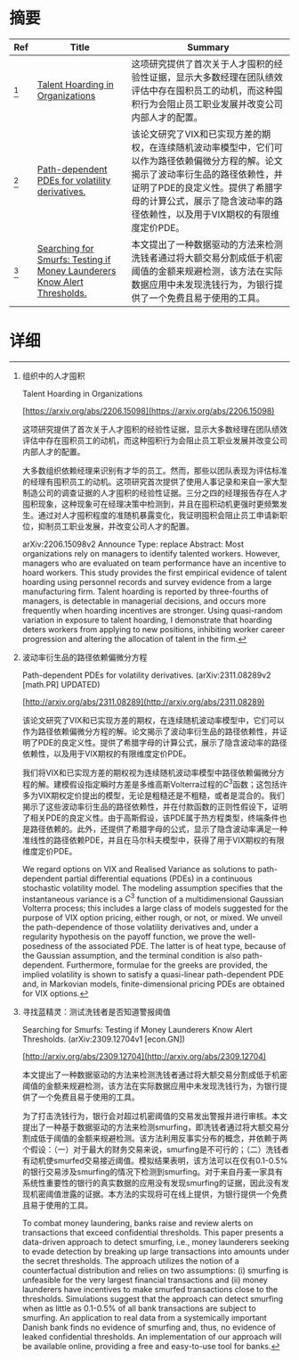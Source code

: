 # 摘要

| Ref | Title | Summary |
| --- | --- | --- |
| [^1] | [Talent Hoarding in Organizations](https://arxiv.org/abs/2206.15098) | 这项研究提供了首次关于人才囤积的经验性证据，显示大多数经理在团队绩效评估中存在囤积员工的动机，而这种囤积行为会阻止员工职业发展并改变公司内部人才的配置。 |
| [^2] | [Path-dependent PDEs for volatility derivatives.](http://arxiv.org/abs/2311.08289) | 该论文研究了VIX和已实现方差的期权，在连续随机波动率模型中，它们可以作为路径依赖偏微分方程的解。论文揭示了波动率衍生品的路径依赖性，并证明了PDE的良定义性。提供了希腊字母的计算公式，展示了隐含波动率的路径依赖性，以及用于VIX期权的有限维度定价PDE。 |
| [^3] | [Searching for Smurfs: Testing if Money Launderers Know Alert Thresholds.](http://arxiv.org/abs/2309.12704) | 本文提出了一种数据驱动的方法来检测洗钱者通过将大额交易分割成低于机密阈值的金额来规避检测，该方法在实际数据应用中未发现洗钱行为，为银行提供了一个免费且易于使用的工具。 |

# 详细

[^1]: 组织中的人才囤积

    Talent Hoarding in Organizations

    [https://arxiv.org/abs/2206.15098](https://arxiv.org/abs/2206.15098)

    这项研究提供了首次关于人才囤积的经验性证据，显示大多数经理在团队绩效评估中存在囤积员工的动机，而这种囤积行为会阻止员工职业发展并改变公司内部人才的配置。

    

    大多数组织依赖经理来识别有才华的员工。然而，那些以团队表现为评估标准的经理有囤积员工的动机。这项研究首次提供了使用人事记录和来自一家大型制造公司的调查证据的人才囤积的经验性证据。三分之四的经理报告存在人才囤积现象，这种现象可在经理决策中检测到，并且在囤积动机更强时更频繁发生。通过对人才囤积程度的准随机暴露变化，我证明囤积会阻止员工申请新职位，抑制员工职业发展，并改变公司人才的配置。

    arXiv:2206.15098v2 Announce Type: replace  Abstract: Most organizations rely on managers to identify talented workers. However, managers who are evaluated on team performance have an incentive to hoard workers. This study provides the first empirical evidence of talent hoarding using personnel records and survey evidence from a large manufacturing firm. Talent hoarding is reported by three-fourths of managers, is detectable in managerial decisions, and occurs more frequently when hoarding incentives are stronger. Using quasi-random variation in exposure to talent hoarding, I demonstrate that hoarding deters workers from applying to new positions, inhibiting worker career progression and altering the allocation of talent in the firm.
    
[^2]: 波动率衍生品的路径依赖偏微分方程

    Path-dependent PDEs for volatility derivatives. (arXiv:2311.08289v2 [math.PR] UPDATED)

    [http://arxiv.org/abs/2311.08289](http://arxiv.org/abs/2311.08289)

    该论文研究了VIX和已实现方差的期权，在连续随机波动率模型中，它们可以作为路径依赖偏微分方程的解。论文揭示了波动率衍生品的路径依赖性，并证明了PDE的良定义性。提供了希腊字母的计算公式，展示了隐含波动率的路径依赖性，以及用于VIX期权的有限维度定价PDE。

    

    我们将VIX和已实现方差的期权视为连续随机波动率模型中路径依赖偏微分方程的解。建模假设指定瞬时方差是多维高斯Volterra过程的$C^3$函数；这包括许多为VIX期权定价提出的模型，无论是粗糙还是不粗糙，或者是混合的。我们揭示了这些波动率衍生品的路径依赖性，并在付款函数的正则性假设下，证明了相关PDE的良定义性。由于高斯假设，该PDE属于热方程类型，终端条件也是路径依赖的。此外，还提供了希腊字母的公式，显示了隐含波动率满足一种准线性的路径依赖PDE，并且在马尔科夫模型中，获得了用于VIX期权的有限维度定价PDE。

    We regard options on VIX and Realised Variance as solutions to path-dependent partial differential equations (PDEs) in a continuous stochastic volatility model. The modeling assumption specifies that the instantaneous variance is a $C^3$ function of a multidimensional Gaussian Volterra process; this includes a large class of models suggested for the purpose of VIX option pricing, either rough, or not, or mixed. We unveil the path-dependence of those volatility derivatives and, under a regularity hypothesis on the payoff function, we prove the well-posedness of the associated PDE. The latter is of heat type, because of the Gaussian assumption, and the terminal condition is also path-dependent. Furthermore, formulae for the greeks are provided, the implied volatility is shown to satisfy a quasi-linear path-dependent PDE and, in Markovian models, finite-dimensional pricing PDEs are obtained for VIX options.
    
[^3]: 寻找蓝精灵：测试洗钱者是否知道警报阈值

    Searching for Smurfs: Testing if Money Launderers Know Alert Thresholds. (arXiv:2309.12704v1 [econ.GN])

    [http://arxiv.org/abs/2309.12704](http://arxiv.org/abs/2309.12704)

    本文提出了一种数据驱动的方法来检测洗钱者通过将大额交易分割成低于机密阈值的金额来规避检测，该方法在实际数据应用中未发现洗钱行为，为银行提供了一个免费且易于使用的工具。

    

    为了打击洗钱行为，银行会对超过机密阈值的交易发出警报并进行审核。本文提出了一种基于数据驱动的方法来检测smurfing，即洗钱者通过将大额交易分割成低于阈值的金额来规避检测。该方法利用反事实分布的概念，并依赖于两个假设：（一）对于最大的财务交易来说，smurfing是不可行的；（二）洗钱者有动机使smurfed交易接近阈值。模拟结果表明，该方法可以在仅有0.1-0.5%的银行交易涉及smurfing的情况下检测到smurfing。对于来自丹麦一家具有系统性重要性的银行的真实数据的应用没有发现smurfing的证据，因此没有发现机密阈值泄露的证据。本方法的实现将可在线上提供，为银行提供一个免费且易于使用的工具。

    To combat money laundering, banks raise and review alerts on transactions that exceed confidential thresholds. This paper presents a data-driven approach to detect smurfing, i.e., money launderers seeking to evade detection by breaking up large transactions into amounts under the secret thresholds. The approach utilizes the notion of a counterfactual distribution and relies on two assumptions: (i) smurfing is unfeasible for the very largest financial transactions and (ii) money launderers have incentives to make smurfed transactions close to the thresholds. Simulations suggest that the approach can detect smurfing when as little as 0.1-0.5\% of all bank transactions are subject to smurfing. An application to real data from a systemically important Danish bank finds no evidence of smurfing and, thus, no evidence of leaked confidential thresholds. An implementation of our approach will be available online, providing a free and easy-to-use tool for banks.
    

